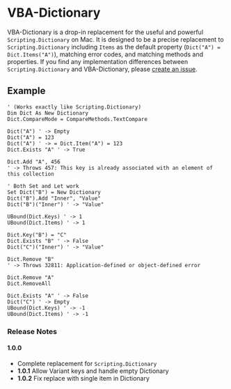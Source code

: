 # VBA-Dictionary

VBA-Dictionary is a drop-in replacement for the useful and powerful `Scripting.Dictionary` on Mac. It is designed to be a precise replacement to `Scripting.Dictionary` including `Items` as the default property (`Dict("A") = Dict.Items("A")`), matching error codes, and matching methods and properties. If you find any implementation differences between `Scripting.Dictionary` and VBA-Dictionary, please [create an issue](https://github.com/timhall/VBA-Dictionary/issues/new).

## Example

```VB
' (Works exactly like Scripting.Dictionary)
Dim Dict As New Dictionary
Dict.CompareMode = CompareMethods.TextCompare

Dict("A") ' -> Empty
Dict("A") = 123
Dict("A") ' -> = Dict.Item("A") = 123
Dict.Exists "A" ' -> True

Dict.Add "A", 456 
' -> Throws 457: This key is already associated with an element of this collection

' Both Set and Let work
Set Dict("B") = New Dictionary
Dict("B").Add "Inner", "Value"
Dict("B")("Inner") ' -> "Value"

UBound(Dict.Keys) ' -> 1
UBound(Dict.Items) ' -> 1

Dict.Key("B") = "C"
Dict.Exists "B" ' -> False
Dict("C")("Inner") ' -> "Value"

Dict.Remove "B"
' -> Throws 32811: Application-defined or object-defined error

Dict.Remove "A"
Dict.RemoveAll

Dict.Exists "A" ' -> False
Dict("C") ' -> Empty
UBound(Dict.Keys) ' -> -1
UBound(Dict.Items) ' -> -1
```

### Release Notes

#### 1.0.0

- Complete replacement for `Scripting.Dictionary`
- __1.0.1__ Allow Variant keys and handle empty Dictionary
- __1.0.2__ Fix replace with single item in Dictionary
